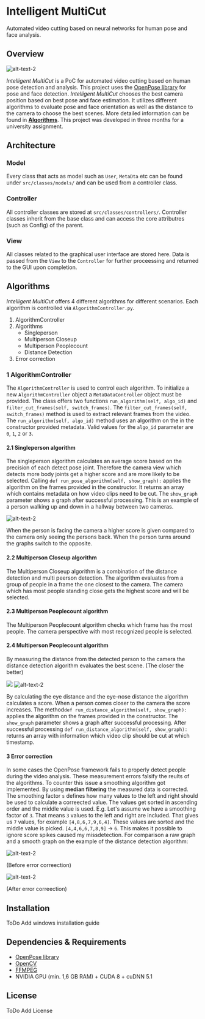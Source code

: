 
# Intelligent MultiCut
Automated video cutting based on neural networks for human pose and face analysis.

## Overview

![alt-text-2](https://i.imgur.com/m4bFb0z.png)

*Intelligent MultiCut* is a PoC for automated video cutting based on human pose detection and analysis. This project uses the [OpenPose library](https://github.com/CMU-Perceptual-Computing-Lab/openpose) for pose and face detection. *Intelligent MultiCut* chooses the best camera position based on best pose and face estimation. It utilizes different algorithms to evaluate pose and face orientation as well as the distance to the camera to choose the best scenes. 
More detailed information can be found in **[Algorithms](#algorithms)**.
This project was developed in three months for a university assignment. 

## Architecture

### Model
Every class that acts as model such as `User`, `MetaDta` etc can be found under `src/classes/models/` and can be used from a controller class.

### Controller
All controller classes are stored at `src/classes/controllers/`. Controller classes inherit from the base class and can access the core attributres (such as Config) of the parent.

### View
All classes related to the graphical user interface are stored here. Data is passed from the `View` to the `Controller` for further proceessing and returned to the GUI upon completion. 

## Algorithms
*Intelligent MultiCut* offers 4 different algorithms for different scenarios. Each algorithm is controlled via `AlgorithmController.py`. 

1.  AlgorithmController
2.  Algorithms
    -   Singleperson
    -   Multiperson Closeup
    -   Multiperson Peoplecount
    -   Distance Detection
3.  Error correction

### 1 AlgorithmController
The `AlgorithmController` is used to control each algorithm. To initialize a new `AlgorithmController` object a `MetaDataController` object must be provided. The class offers two functions  `run_algorithm(self, algo_id)` and `filter_cut_frames(self, switch_frames)`. 
The `filter_cut_frames(self, switch_frames)` method is used to extract relevant frames from the video.  The `run_algorithm(self, algo_id)` method uses an algorithm on the in the constructor provided metadata.  Valid values for the  `algo_id` parameter are `0`, `1`, `2` or `3`.

#### 2.1 Singleperson algorithm
The singleperson algorithm calculates an average score based on the precision of each detect pose joint. Therefore the camera view which detects more body joints get a higher score and are more likely to be selected. Calling `def run_pose_algorithm(self, show_graph):` applies the algorithm on the frames provided in the constructor. It returns an array which contains metadata on how video clips need to be cut. The `show_graph` parameter shows a graph after successful processing. This is an example of a person walking up and down in a hallway between two cameras.

![alt-text-2](https://i.imgur.com/alesAzE.jpg)

When the person is facing the camera a higher score is given compared to the camera only seeing the persons back. When the person turns around the graphs switch to the opposite.

#### 2.2 Multiperson Closeup algorithm

The Multiperson Closeup algorithm is a combination of the distance detection and multi peerson detection. The algorithm evaluates from a group of people in a frame the one closest to the camera. The camera which has most people standing close gets the highest score and will be selected.

#### 2.3 Multiperson Peoplecount algorithm

The Multiperson Peoplecount algorithm checks which frame has the most people. The camera perspective with most recognized people is selected.

#### 2.4 Multiperson Peoplecount algorithm

By measuring the distance from the detected person to the camera the distance detection algorithm evaluates the best scene. (The closer the better)

<img src="/doc/markdown/Distance1.gif?raw=true"> ![alt-text-2](https://i.imgur.com/aDejcoV.jpg)

By calculating the eye distance and the eye-nose distance the algorithm calculates a score. When a person comes closer to the camera the score increases. The method`def run_distance_algorithm(self, show_graph):` applies the algorithm on the frames provided in the constructor. The `show_graph` parameter shows a graph after successful processing.
After successful processing `def run_distance_algorithm(self, show_graph):` returns an array with information which video clip should be cut at which timestamp.

#### 3 Error correction

In some cases the OpenPose framework fails to properly detect people during the video analysis. These measurement errors falsify the reults of the algorithms. To counter this issue a smoothing algorithm got implemented. By using <b>median filtering</b> the measured data is corrected. The smoothing factor `s` defines how many values to the left and right should be used to calculate a correected value. The values get sorted in ascending order and the middle value is used. E.g. Let's assume we have a smoothing factor of <code>3</code>. That means `3` values to the left and right are included. That gives us `7` values, for example `[4,8,6,7,9,6,4]`. These values are sorted and the middle value is picked. `[4,4,6,6,7,8,9]` -> `6`. This makes it possible to ignore score spikes caused my missdetection.
For comparison a raw graph and a smooth graph on the example of the distance detection algorithm:

![alt-text-2](https://i.imgur.com/mniifra.jpg)

(Before error correection)

![alt-text-2](https://i.imgur.com/NC5ECoW.jpg)

(After error correection)

## Installation

ToDo Add windows installation guide

## Dependencies & Requirements
- [OpenPose library](https://github.com/CMU-Perceptual-Computing-Lab/openpose)
- [OpenCV](https://github.com/opencv/opencv)
- [FFMPEG](https://ffmpeg.zeranoe.com/builds/)
- NVIDIA GPU (min. 1,6 GB RAM) + CUDA 8 + cuDNN 5.1

## License

ToDo Add License
